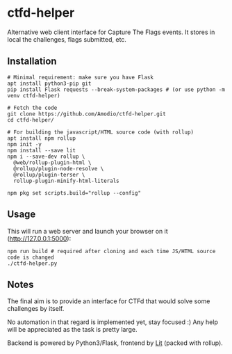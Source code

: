 # ctfd-helper
Alternative web client interface for Capture The Flags events. It stores in local the challenges, flags submitted, etc.

## Installation
```
# Minimal requirement: make sure you have Flask
apt install python3-pip git
pip install Flask requests --break-system-packages # (or use python -m venv ctfd-helper)

# Fetch the code
git clone https://github.com/Amodio/ctfd-helper.git
cd ctfd-helper/

# For building the javascript/HTML source code (with rollup)
apt install npm rollup
npm init -y
npm install --save lit
npm i --save-dev rollup \
  @web/rollup-plugin-html \
  @rollup/plugin-node-resolve \
  @rollup/plugin-terser \
  rollup-plugin-minify-html-literals

npm pkg set scripts.build="rollup --config"
```

## Usage
This will run a web server and launch your browser on it (http://127.0.0.1:5000):
```
npm run build # required after cloning and each time JS/HTML source code is changed
./ctfd-helper.py
```

## Notes
The final aim is to provide an interface for CTFd that would solve some challenges by itself.

No automation in that regard is implemented yet, stay focused :)
Any help will be appreciated as the task is pretty large.

Backend is powered by Python3/Flask, frontend by [Lit](https://lit.dev) (packed with rollup).
